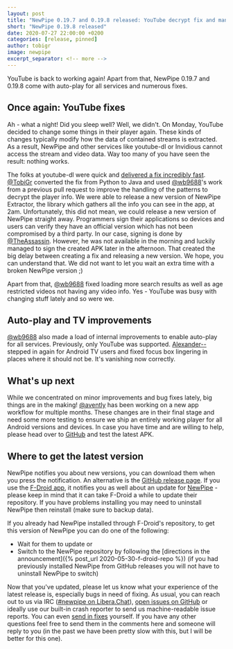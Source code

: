 ```yaml
---
layout: post
title: "NewPipe 0.19.7 and 0.19.8 released: YouTube decrypt fix and many improvements"
short: "NewPipe 0.19.8 released"
date: 2020-07-27 22:00:00 +0200
categories: [release, pinned]
author: tobigr
image: newpipe
excerpt_separator: <!-- more -->
---
```


YouTube is back to working again! Apart from that, NewPipe 0.19.7 and 0.19.8 come with auto-play for all services and numerous fixes.

<!-- more -->

## Once again: YouTube fixes

Ah - what a night! Did you sleep well? Well, we didn't. On Monday, YouTube decided to change some things in their player again. These kinds of changes typically modify how the data of contained streams is extracted. As a result, NewPipe and other services like youtube-dl or Invidious cannot access the stream and video data. Way too many of you have seen the result: nothing works.

The folks at youtube-dl were quick and [delivered a fix incredibly fast](https://github.com/ytdl-org/youtube-dl/commit/e450f6cb634f17fd4ef59291eafb68b05c141e43). [@TobiGr](https://github.com/TobiGr) converted the fix from Python to Java and used [@wb9688](https://github.com/wb9688)'s work from a previous pull request to improve the handling of the patterns to decrypt the player info.
We were able to release a new version of NewPipe Extractor, the library which gathers all the info you can see in the app, at 2am. Unfortunately, this did not mean, we could release a new version of NewPipe straight away. Programmers sign their applications so devices and users can verify they have an official version which has not been compromised by a third party. In our case, signing is done by [@TheAssassin](https://github.com/TheAssassin). However, he was not available in the morning and luckily managed to sign the created APK later in the afternoon. That created the big delay between creating a fix and releasing a new version. We hope, you can understand that. We did not want to let you wait an extra time with a broken NewPipe version ;)

Apart from that, [@wb9688](https://github.com/wb9688) fixed loading more search results as well as age restricted videos not having any video info. Yes - YouTube was busy with changing stuff lately and so were we. 

## Auto-play and TV improvements

[@wb9688](https://github.com/wb9688) also made a load of internal improvements to enable auto-play for all services. Previously, only YouTube was supported. [Alexander--](https://github.com/Alexander--) stepped in again for Android TV users and fixed focus box lingering in places where it should not be. It's vanishing now correctly.

## What's up next

While we concentrated on minor improvements and bug fixes lately, big things are in the making! [@avently](https://github.com/avently) has been working on a new app workflow for multiple months. These changes are in their final stage and need some more testing to ensure we ship an entirely working player for all Android versions and devices. In case you have time and are willing to help, please head over to [GitHub](https://github.com/TeamNewPipe/NewPipe/pull/2907) and test the latest APK.

## Where to get the latest version

NewPipe notifies you about new versions, you can download them when you press the notification. An alternative is the [GitHub release page](https://github.com/TeamNewPipe/NewPipe/releases). If you use the [F-Droid app](https://f-droid.org/), it notifies you as well about an update for [NewPipe](https://f-droid.org/packages/org.schabi.newpipe/) - please keep in mind that it can take F-Droid a while to update their repository. If you have problems installing you may need to uninstall NewPipe then reinstall (make sure to backup data).

If you already had NewPipe installed through F-Droid's repository, to get this version of NewPipe you can do one of the following:
- Wait for them to update or
- Switch to the NewPipe repository by following the [directions in the announcement]({% post_url 2020-05-30-f-droid-repo %}) (if you had previously installed NewPipe from GitHub releases you will not have to uninstall NewPipe to switch)

Now that you've updated, please let us know what your experience of the latest release is, especially bugs in need of fixing. As usual, you can reach out to us via IRC ([#newpipe on Libera.Chat](https://web.libera.chat/#newpipe)), [open issues on GitHub](https://github.com/TeamNewPipe/NewPipe/issues/new/choose) or ideally use our built-in crash reporter to send us machine-readable issue reports. You can even [send in fixes](https://github.com/TeamNewPipe/NewPipe/blob/dev/.github/CONTRIBUTING.md#bug-fixing) yourself. If you have any other questions feel free to send them in the comments here and someone will reply to you (in the past we have been pretty slow with this, but I will be better for this one).

